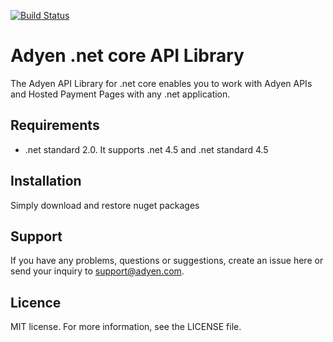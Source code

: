 
[![Build Status](https://travis-ci.com/Adyen/adyen-dotnet-api-library.svg?token=25KiEoDgKsMYieLx6h9z&branch=master)](https://travis-ci.com/Adyen/adyen-dotnetcore-api-library)



# Adyen .net core API Library

The Adyen API Library for .net core enables you to work with Adyen APIs and Hosted Payment Pages with any .net application.

## Requirements

* .net standard 2.0. It supports .net 4.5 and .net standard 4.5

## Installation
  
Simply download and restore nuget packages  

## Support

If you have any problems, questions or suggestions, create an issue here or send your inquiry to support@adyen.com.
  
## Licence

MIT license. For more information, see the LICENSE file.
